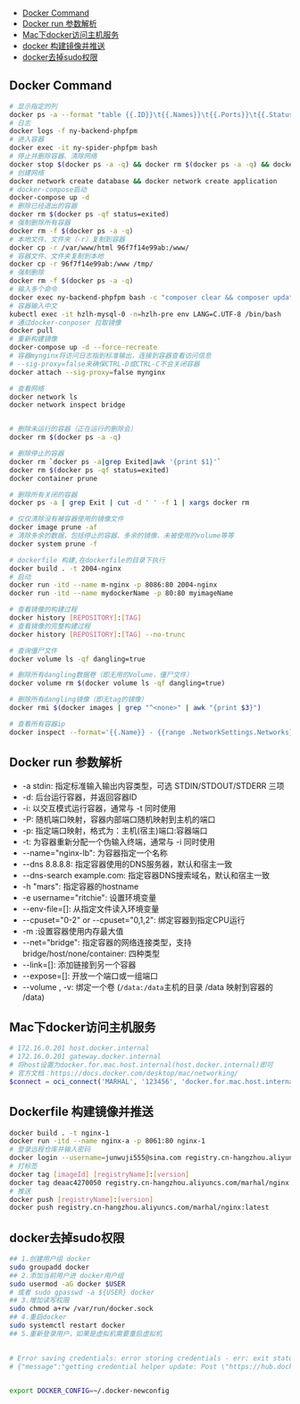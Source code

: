 * [Docker Command](#Docker)
* [Docker run 参数解析](#docker-run)
* [Mac下docker访问主机服务](#MacDocker)
* [docker 构建镜像并推送](#Dockerfile-push)
* [docker去掉sudo权限](#Docker-rmsudo)

## <a id="Docker">Docker Command</a>

```bash
# 显示指定的列
docker ps -a --format "table {{.ID}}\t{{.Names}}\t{{.Ports}}\t{{.Status}}"
# 日志
docker logs -f ny-backend-phpfpm
# 进入容器
docker exec -it ny-spider-phpfpm bash
# 停止并删除容器、清除网络
docker stop $(docker ps -a -q) && docker rm $(docker ps -a -q) && docker network prune
# 创建网络
docker network create database && docker network create application
# docker-compose启动
docker-compose up -d
# 删除已经退出的容器
docker rm $(docker ps -qf status=exited)
# 强制删除所有容器
docker rm -f $(docker ps -a -q)
# 本地文件、文件夹（-r）复制到容器
docker cp -r /var/www/html 96f7f14e99ab:/www/
# 容器文件、文件夹复制到本地
docker cp -r 96f7f14e99ab:/www /tmp/
# 强制删除
docker rm -f $(docker ps -a -q)
# 输入多个命令
docker exec ny-backend-phpfpm bash -c "composer clear && composer update"
# 容器输入中文
kubectl exec -it hzlh-mysql-0 -n=hzlh-pre env LANG=C.UTF-8 /bin/bash
# 通过docker-conposer 拉取镜像
docker pull
# 重新构建镜像
docker-compose up -d --force-recreate
# 容器mynginx将访问日志指到标准输出，连接到容器查看访问信息
# --sig-proxy=false来确保CTRL-D或CTRL-C不会关闭容器
docker attach --sig-proxy=false mynginx

# 查看网络
docker network ls
docker network inspect bridge


# 删除未运行的容器（正在运行的删除会）
docker rm $(docker ps -a -q) 

# 删除停止的容器
docker rm `docker ps -a|grep Exited|awk '{print $1}'`
docker rm $(docker ps -qf status=exited)
docker container prune

# 删除所有关闭的容器
docker ps -a | grep Exit | cut -d ' ' -f 1 | xargs docker rm

# 仅仅清除没有被容器使用的镜像文件
docker image prune -af
# 清除多余的数据，包括停止的容器、多余的镜像、未被使用的volume等等
docker system prune -f

# dockerfile 构建,在dockerfile的目录下执行
docker build . -t 2004-nginx
# 启动
docker run -itd --name m-nginx -p 8086:80 2004-nginx
docker run -itd --name mydockerName -p 80:80 myimageName

# 查看镜像的构建过程
docker history [REPOSITORY]:[TAG]
# 查看镜像的完整构建过程
docker history [REPOSITORY]:[TAG] --no-trunc

# 查询僵尸文件
docker volume ls -qf dangling=true

# 删除所有dangling数据卷（即无用的Volume，僵尸文件）
docker volume rm $(docker volume ls -qf dangling=true)

# 删除所有dangling镜像（即无tag的镜像）
docker rmi $(docker images | grep "^<none>" | awk "{print $3}")

# 查看所有容器ip
docker inspect --format='{{.Name}} - {{range .NetworkSettings.Networks}} - {{.IPAddress}}{{end}}' $(docker ps -aq)
```
## <a id="docker-run">Docker run 参数解析</a>
* -a stdin: 指定标准输入输出内容类型，可选 STDIN/STDOUT/STDERR 三项
* -d: 后台运行容器，并返回容器ID
* -i: 以交互模式运行容器，通常与 -t 同时使用
* -P: 随机端口映射，容器内部端口随机映射到主机的端口
* -p: 指定端口映射，格式为：主机(宿主)端口:容器端口
* -t: 为容器重新分配一个伪输入终端，通常与 -i 同时使用
* --name="nginx-lb": 为容器指定一个名称
* --dns 8.8.8.8: 指定容器使用的DNS服务器，默认和宿主一致
* --dns-search example.com: 指定容器DNS搜索域名，默认和宿主一致
* -h "mars": 指定容器的hostname
* -e username="ritchie": 设置环境变量
* --env-file=[]: 从指定文件读入环境变量
* --cpuset="0-2" or --cpuset="0,1,2": 绑定容器到指定CPU运行
* -m :设置容器使用内存最大值
* --net="bridge": 指定容器的网络连接类型，支持 bridge/host/none/container: 四种类型
* --link=[]: 添加链接到另一个容器
* --expose=[]: 开放一个端口或一组端口
* --volume , -v: 绑定一个卷 (`/data:/data`主机的目录 /data 映射到容器的 /data)

## <a id="MacDocker">Mac下docker访问主机服务</a>
```php
# 172.16.0.201 host.docker.internal
# 172.16.0.201 gateway.docker.internal
# 将host设置为docker.for.mac.host.internal(host.docker.internal)即可
# 官方文档：https://docs.docker.com/desktop/mac/networking/
$connect = oci_connect('MARHAL', '123456', 'docker.for.mac.host.internal:49161/XE', 'UTF8');
```

## <a id="Dockerfile-push">Dockerfile 构建镜像并推送</a>
```bash
docker build . -t nginx-1
docker run -itd --name nginx-a -p 8061:80 nginx-1
# 登录远程仓库并输入密码
docker login --username=junwuji555@sina.com registry.cn-hangzhou.aliyuncs.com
# 打标签
docker tag [imageId] [registryName]:[version] 
docker tag deaac4270050 registry.cn-hangzhou.aliyuncs.com/marhal/nginx:latest 
# 推送
docker push [registryName]:[version] 
docker push registry.cn-hangzhou.aliyuncs.com/marhal/nginx:latest
```



## <a id="Docker-rmsudo">docker去掉sudo权限</a>
```bash
## 1.创建用户组 docker
sudo groupadd docker
## 2.添加当前用户进 docker用户组
sudo usermod -aG docker $USER
# 或者 sudo gpasswd -a ${USER} docker
## 3.增加读写权限
sudo chmod a+rw /var/run/docker.sock
## 4.重启docker
sudo systemctl restart docker 
## 5.重新登录用户，如果是虚拟机需要重启虚拟机
```

## <a id=""></a>
```bash
# Error saving credentials: error storing credentials - err: exit status 1, out: `status code not OK but 500: {"message":"getting credential helper update: Post \"https://hub.docker.com/v2/users/login?refresh_token=true\": context deadline exceeded"}
# {"message":"getting credential helper update: Post \"https://hub.docker.com/v2/users/login?refresh_token=true\": context deadline exceeded"}`


export DOCKER_CONFIG=~/.docker-newconfig
```